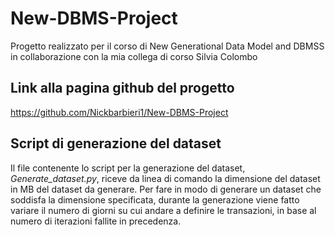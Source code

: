 # New-DBMS-Project
Progetto realizzato per il corso di New Generational Data Model and DBMSS in collaborazione con la mia collega di corso Silvia Colombo

## Link alla pagina github del progetto
https://github.com/Nickbarbieri1/New-DBMS-Project

## Script di generazione del dataset

Il file contenente lo script per la generazione del dataset, _Generate\_dataset.py_, riceve da linea di comando la dimensione del dataset in MB del dataset da generare. Per fare in modo di generare un dataset che soddisfa la dimensione specificata, durante la generazione viene fatto variare il numero di giorni su cui andare a definire le transazioni, in base al numero di iterazioni fallite in precedenza.